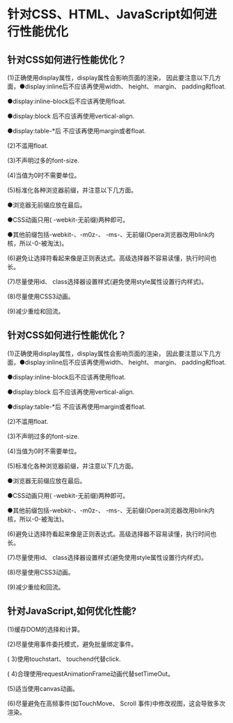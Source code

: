 # 针对CSS、HTML、JavaScript如何进行性能优化

## 针对CSS如何进行性能优化？

(1)正确使用display属性，display属性会影响页面的渲染， 因此要注意以下几方面，●display:inline后不应该再使用width、 height、 margin、 padding和float.

●display:inline-block后不应该再使用float.

●display:block 后不应该再使用vertical-align.

●display:table-*后 不应该再使用margin或者float.

(2)不滥用float.

(3)不声明过多的font-size.

(4)当值为0时不需要单位。

(5)标准化各种浏览器前缀，并注意以下几方面。

●浏览器无前缀应放在最后。

●CSS动画只用( -webkit-无前缀)两种即可。

●其他前缀包括-webkit-、-m0z-、 -ms-、无前缀(Opera浏览器改用blink内核，所以-0-被淘汰)。

(6)避免让选择符看起来像是正则表达式。高级选择器不容易读懂，执行时间也长。

(7)尽量使用id、 class选择器设置样式(避免使用style属性设置行内样式)。

(8)尽量使用CSS3动画。

(9)减少重绘和回流。

## 针对CSS如何进行性能优化？

(1)正确使用display属性，display属性会影响页面的渲染， 因此要注意以下几方面，●display:inline后不应该再使用width、 height、 margin、 padding和float.

●display:inline-block后不应该再使用float.

●display:block 后不应该再使用vertical-align.

●display:table-*后 不应该再使用margin或者float.

(2)不滥用float.

(3)不声明过多的font-size.

(4)当值为0时不需要单位。

(5)标准化各种浏览器前缀，并注意以下几方面。

●浏览器无前缀应放在最后。

●CSS动画只用( -webkit-无前缀)两种即可。

●其他前缀包括-webkit-、-m0z-、 -ms-、无前缀(Opera浏览器改用blink内核，所以-0-被淘汰)。

(6)避免让选择符看起来像是正则表达式。高级选择器不容易读懂，执行时间也长。

(7)尽量使用id、 class选择器设置样式(避免使用style属性设置行内样式)。

(8)尽量使用CSS3动画。

(9)减少重绘和回流。


## 针对JavaScript,如何优化性能?

(1)缓存DOM的选择和计算。

(2)尽量使用事件委托模式，避免批量绑定事件。

( 3)使用touchstart、 touchend代替click.

( 4)合理使用requestAnimationFrame动画代替setTimeOut。

(5)适当使用canvas动画。

(6)尽量避免在高频事件(如TouchMove、 Scroll 事件)中修改视图，这会导致多次渲染。
